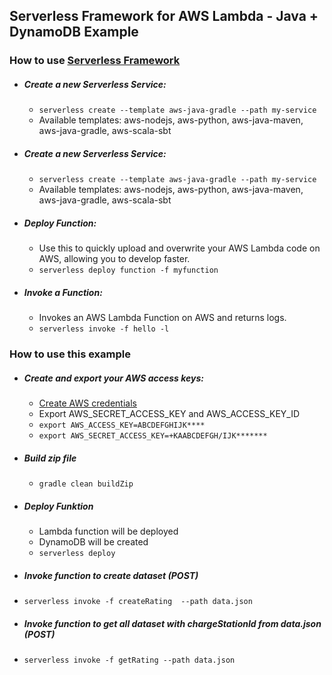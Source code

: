 ## Serverless Framework for AWS Lambda - Java + DynamoDB Example

### How to use [Serverless Framework](https://github.com/serverless/serverless)

* ##### Create a new Serverless Service:
  * `serverless create --template aws-java-gradle --path my-service`
  * Available templates: aws-nodejs, aws-python, aws-java-maven, aws-java-gradle, aws-scala-sbt

* ##### Create a new Serverless Service:
  * `serverless create --template aws-java-gradle --path my-service`
  * Available templates: aws-nodejs, aws-python, aws-java-maven, aws-java-gradle, aws-scala-sbt

* ##### Deploy Function:
  * Use this to quickly upload and overwrite your AWS Lambda code on AWS, allowing you to develop faster.
  * `serverless deploy function -f myfunction`

* ##### Invoke a Function:
  * Invokes an AWS Lambda Function on AWS and returns logs.
  * `serverless invoke -f hello -l`

### How to use this example

* ##### Create and export your AWS access keys:
  * [Create AWS credentials](http://docs.aws.amazon.com/AWSSimpleQueueService/latest/SQSGettingStartedGuide/AWSCredentials.html)
  * Export AWS_SECRET_ACCESS_KEY and AWS_ACCESS_KEY_ID
  * `export AWS_ACCESS_KEY=ABCDEFGHIJK****`
  * `export AWS_SECRET_ACCESS_KEY=+KAABCDEFGH/IJK*******`

* ##### Build zip file
  * `gradle clean buildZip`

* ##### Deploy Funktion
  * Lambda function will be deployed
  * DynamoDB will be created
  * `serverless deploy`

* ##### Invoke function to create dataset (POST)
 *  `serverless invoke -f createRating  --path data.json`

* ##### Invoke function to get all dataset with chargeStationId from data.json (POST)
 *  `serverless invoke -f getRating --path data.json`


